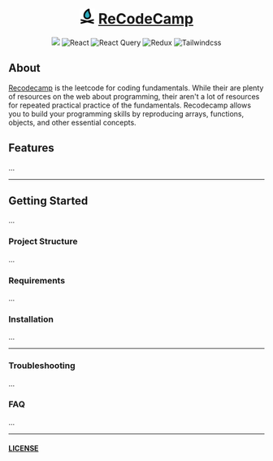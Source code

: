 <div align="center">

<h1 align="center" >
    <img src="src/assets/campfire-svgrepo-com.svg" alt="logo" height='30' width='30' >
    <a href="https://recodecamp-web.vercel.app/" class="title">
    ReCodeCamp
    </a>
</h1>

![](https://img.shields.io/badge/TypeScript-007ACC?style=for-the-badge&logo=typescript&logoColor=white) ![React](https://img.shields.io/badge/react-%2320232a.svg?style=for-the-badge&logo=react&logoColor=%2361DAFB) ![React Query](https://img.shields.io/badge/-React%20Query-FF4154?style=for-the-badge&logo=react%20query&logoColor=white) ![Redux](https://img.shields.io/badge/redux-%23593d88.svg?style=for-the-badge&logo=redux&logoColor=white) ![Tailwindcss](https://img.shields.io/badge/Tailwind_CSS-38B2AC?style=for-the-badge&logo=tailwind-css&logoColor=white)

</div>

## About

<p id="about">
<a href="https://recodecamp-web.vercel.app/" class="title">Recodecamp</a> is the leetcode for coding fundamentals. While their are plenty of resources on the web about programming, their aren't a lot of resources for repeated practical practice of the fundamentals. Recodecamp allows you to build your programming skills by reproducing <span> arrays, functions, objects,</span> and other essential concepts. 
</p>

## Features

...

---

## Getting Started

...

### Project Structure

...

### Requirements

...

### Installation

...

---

### Troubleshooting

...

### FAQ

...

---

#### [LICENSE](LICENSE.md)

<!-- Unused Badges -->
<!--
[Redis](https://img.shields.io/badge/redis-%23DD0031.svg?&style=for-the-badge&logo=redis&logoColor=white)
[RabbitMQ](https://img.shields.io/badge/rabbitmq-%23FF6600.svg?&style=for-the-badge&logo=rabbitmq&logoColor=white)
[Axois](https://img.shields.io/badge/axios-671ddf?&style=for-the-badge&logo=axios&logoColor=white)
[Postman](https://img.shields.io/badge/Postman-FF6C37?style=for-the-badge&logo=Postman&logoColor=white)
[Javascript](https://img.shields.io/badge/JavaScript-323330?style=for-the-badge&logo=javascript&logoColor=F7DF1E)
[Typescript](https://img.shields.io/badge/TypeScript-007ACC?style=for-the-badge&logo=typescript&logoColor=white)
[Codemirror](https://img.shields.io/badge/CodeMirror-D30707?style=for-the-badge&logo=CodeMirror&logoColor=white)
>
